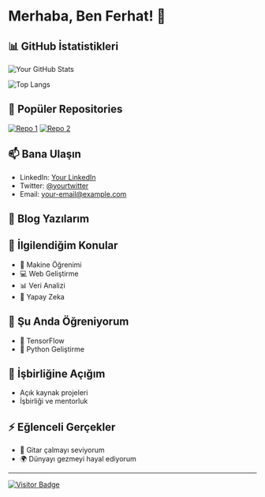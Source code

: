 # Merhaba, Ben Ferhat! 👋

## 📊 GitHub İstatistikleri

![Your GitHub Stats](https://github-readme-stats.vercel.app/api?username=Ferhat-kus&show_icons=true&theme=radical)

![Top Langs](https://github-readme-stats.vercel.app/api/top-langs/?username=Ferhat-kus&layout=compact&theme=radical)

## 🌟 Popüler Repositories

[![Repo 1](https://github-readme-stats.vercel.app/api/pin/?username=Ferhat-kus&repo=repo1&theme=radical)](https://github.com/Ferhat-kus/repo1)
[![Repo 2](https://github-readme-stats.vercel.app/api/pin/?username=Ferhat-kus&repo=repo2&theme=radical)](https://github.com/Ferhat-kus/repo2)

## 📫 Bana Ulaşın

- LinkedIn: [Your LinkedIn](https://www.linkedin.com/in/yourprofile)
- Twitter: [@yourtwitter](https://twitter.com/yourtwitter)
- Email: your-email@example.com

## 📝 Blog Yazılarım

<!-- BLOG-POST-LIST:START -->
<!-- BLOG-POST-LIST:END -->

## 💬 İlgilendiğim Konular

- 🧠 Makine Öğrenimi
- 💻 Web Geliştirme
- 📊 Veri Analizi
- 🚀 Yapay Zeka

## 🌱 Şu Anda Öğreniyorum

- 🚀 TensorFlow
- 🐍 Python Geliştirme

## 👯 İşbirliğine Açığım

- Açık kaynak projeleri
- İşbirliği ve mentorluk

## ⚡ Eğlenceli Gerçekler

- 🎸 Gitar çalmayı seviyorum
- 🌍 Dünyayı gezmeyi hayal ediyorum

---

[![Visitor Badge](https://visitor-badge.laobi.icu/badge?page_id=yourusername.yourusername)](https://github.com/yourusername)
